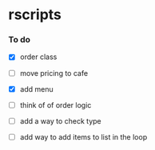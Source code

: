 # rscripts

### To do

 - [X] order class
 - [ ] move pricing to cafe
 - [X] add menu
 - [ ] think of of order logic
 - [ ] add a way to check type
 - [ ] add way to add items to list in the loop

